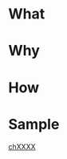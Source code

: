 # What

<!-- Briefly describe the goal of this PR-->

# Why

<!-- Briefly describe the motivation behind the changes introduced on this PR -->

# How

<!-- Describe the rationale for the changes introduced on this PR -->

# Sample

<!-- Add screenshots or gifs when relevant -->

<!-- ✅ TODOs -->
<!-- Assign at least one manteiner to review this PR -->
<!-- Assign everyone who worked on this PR -->

<!-- EXTRAS -->
<!-- 💸 Describe possible tech debits -->

<!-- Clubhouse link -->

[chXXXX](link_do_card_no_clubhouse)
